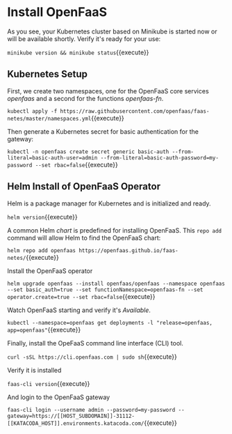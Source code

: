 # Install OpenFaaS #

As you see, your Kubernetes cluster based on Minikube is started now or will be available shortly. Verify it's ready for your use:

`minikube version && minikube status`{{execute}}

## Kubernetes Setup ##

First, we create two namespaces, one for the OpenFaaS core services _openfaas_ and a second for the functions _openfaas-fn_.

`kubectl apply -f https://raw.githubusercontent.com/openfaas/faas-netes/master/namespaces.yml`{{execute}}

Then generate a Kubernetes secret for basic authentication for the gateway:

`kubectl -n openfaas create secret generic basic-auth --from-literal=basic-auth-user=admin --from-literal=basic-auth-password=my-password --set rbac=false`{{execute}}

## Helm Install of OpenFaaS Operator ##

Helm is a package manager for Kubernetes and is initialized and ready.

`helm version`{{execute}}

A common Helm _chart_ is predefined for installing OpenFaaS. This `repo add` command will allow Helm to find the OpenFaaS chart:

`helm repo add openfaas https://openfaas.github.io/faas-netes/`{{execute}}

Install the OpenFaaS operator

`helm upgrade openfaas --install openfaas/openfaas --namespace openfaas --set basic_auth=true --set functionNamespace=openfaas-fn --set operator.create=true --set rbac=false`{{execute}}

Watch OpenFaaS starting and verify it's _Available_.

`kubectl --namespace=openfaas get deployments -l "release=openfaas, app=openfaas"`{{execute}}

Finally, install the OpeFaaS command line interface (CLI) tool.

`curl -sSL https://cli.openfaas.com | sudo sh`{{execute}}

Verify it is installed 

`faas-cli version`{{execute}}

And login to the OpenFaaS gateway

`faas-cli login --username admin --password=my-password --gateway=https://[[HOST_SUBDOMAIN]]-31112-[[KATACODA_HOST]].environments.katacoda.com/`{{execute}}
